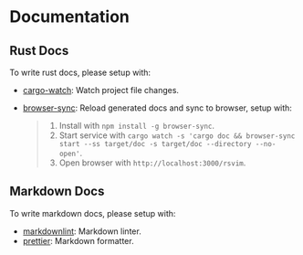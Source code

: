 # Documentation

## Rust Docs

To write rust docs, please setup with:

- [cargo-watch](https://github.com/watchexec/cargo-watch): Watch project file changes.
- [browser-sync](https://browsersync.io/): Reload generated docs and sync to browser, setup with:

  > 1. Install with `npm install -g browser-sync`.
  > 2. Start service with `cargo watch -s 'cargo doc && browser-sync start --ss target/doc -s target/doc --directory --no-open'`.
  > 3. Open browser with `http://localhost:3000/rsvim`.

## Markdown Docs

To write markdown docs, please setup with:

- [markdownlint](https://github.com/DavidAnson/markdownlint): Markdown linter.
- [prettier](https://prettier.io/): Markdown formatter.
